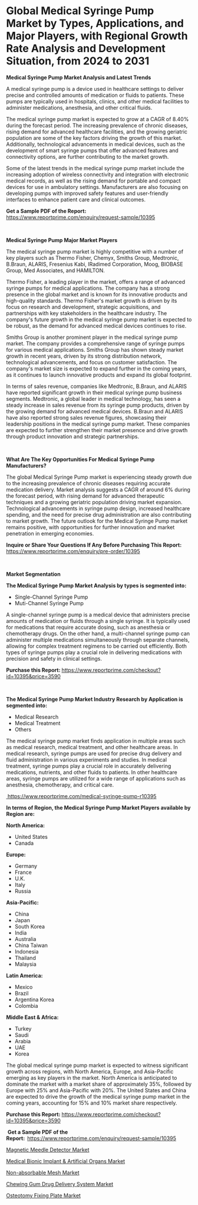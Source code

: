 <p><h1>Global Medical Syringe Pump Market by Types, Applications, and Major Players, with Regional Growth Rate Analysis and Development Situation, from 2024 to 2031</h1></p><p><strong>Medical Syringe Pump Market Analysis and Latest Trends</strong></p>
<p><p>A medical syringe pump is a device used in healthcare settings to deliver precise and controlled amounts of medication or fluids to patients. These pumps are typically used in hospitals, clinics, and other medical facilities to administer medications, anesthesia, and other critical fluids.</p><p>The medical syringe pump market is expected to grow at a CAGR of 8.40% during the forecast period. The increasing prevalence of chronic diseases, rising demand for advanced healthcare facilities, and the growing geriatric population are some of the key factors driving the growth of this market. Additionally, technological advancements in medical devices, such as the development of smart syringe pumps that offer advanced features and connectivity options, are further contributing to the market growth.</p><p>Some of the latest trends in the medical syringe pump market include the increasing adoption of wireless connectivity and integration with electronic medical records, as well as the rising demand for portable and compact devices for use in ambulatory settings. Manufacturers are also focusing on developing pumps with improved safety features and user-friendly interfaces to enhance patient care and clinical outcomes.</p></p>
<p><strong>Get a Sample PDF of the Report:&nbsp;</strong> <a href="https://www.reportprime.com/enquiry/request-sample/10395">https://www.reportprime.com/enquiry/request-sample/10395</a></p>
<p>&nbsp;</p>
<p><strong>Medical Syringe Pump Major Market Players</strong></p>
<p><p>The medical syringe pump market is highly competitive with a number of key players such as Thermo Fisher, Chemyx, Smiths Group, Medtronic, B.Braun, ALARIS, Fresenius Kabi, IRadimed Corporation, Moog, BIOBASE Group, Med Associates, and HAMILTON. </p><p>Thermo Fisher, a leading player in the market, offers a range of advanced syringe pumps for medical applications. The company has a strong presence in the global market and is known for its innovative products and high-quality standards. Thermo Fisher's market growth is driven by its focus on research and development, strategic acquisitions, and partnerships with key stakeholders in the healthcare industry. The company's future growth in the medical syringe pump market is expected to be robust, as the demand for advanced medical devices continues to rise.</p><p>Smiths Group is another prominent player in the medical syringe pump market. The company provides a comprehensive range of syringe pumps for various medical applications. Smiths Group has shown steady market growth in recent years, driven by its strong distribution network, technological advancements, and focus on customer satisfaction. The company's market size is expected to expand further in the coming years, as it continues to launch innovative products and expand its global footprint.</p><p>In terms of sales revenue, companies like Medtronic, B.Braun, and ALARIS have reported significant growth in their medical syringe pump business segments. Medtronic, a global leader in medical technology, has seen a steady increase in sales revenue from its syringe pump products, driven by the growing demand for advanced medical devices. B.Braun and ALARIS have also reported strong sales revenue figures, showcasing their leadership positions in the medical syringe pump market. These companies are expected to further strengthen their market presence and drive growth through product innovation and strategic partnerships.</p></p>
<p>&nbsp;</p>
<p><strong>What Are The Key Opportunities For Medical Syringe Pump Manufacturers?</strong></p>
<p><p>The global Medical Syringe Pump market is experiencing steady growth due to the increasing prevalence of chronic diseases requiring accurate medication delivery. Market analysis suggests a CAGR of around 6% during the forecast period, with rising demand for advanced therapeutic techniques and a growing geriatric population driving market expansion. Technological advancements in syringe pump design, increased healthcare spending, and the need for precise drug administration are also contributing to market growth. The future outlook for the Medical Syringe Pump market remains positive, with opportunities for further innovation and market penetration in emerging economies.</p></p>
<p><strong>Inquire or Share Your Questions If Any Before Purchasing This Report:</strong> <a href="https://www.reportprime.com/enquiry/pre-order/10395">https://www.reportprime.com/enquiry/pre-order/10395</a></p>
<p>&nbsp;</p>
<p><strong>Market Segmentation</strong></p>
<p><strong>The Medical Syringe Pump Market Analysis by types is segmented into:</strong></p>
<p><ul><li>Single-Channel Syringe Pump</li><li>Muti-Channel Syringe Pump</li></ul></p>
<p><p>A single-channel syringe pump is a medical device that administers precise amounts of medication or fluids through a single syringe. It is typically used for medications that require accurate dosing, such as anesthesia or chemotherapy drugs. On the other hand, a multi-channel syringe pump can administer multiple medications simultaneously through separate channels, allowing for complex treatment regimens to be carried out efficiently. Both types of syringe pumps play a crucial role in delivering medications with precision and safety in clinical settings.</p></p>
<p><strong>Purchase this Report:&nbsp;</strong><a href="https://www.reportprime.com/checkout?id=10395&price=3590">https://www.reportprime.com/checkout?id=10395&price=3590</a></p>
<p>&nbsp;</p>
<p><strong>The Medical Syringe Pump Market Industry Research by Application is segmented into:</strong></p>
<p><ul><li>Medical Research</li><li>Medical Treatment</li><li>Others</li></ul></p>
<p><p>The medical syringe pump market finds application in multiple areas such as medical research, medical treatment, and other healthcare areas. In medical research, syringe pumps are used for precise drug delivery and fluid administration in various experiments and studies. In medical treatment, syringe pumps play a crucial role in accurately delivering medications, nutrients, and other fluids to patients. In other healthcare areas, syringe pumps are utilized for a wide range of applications such as anesthesia, chemotherapy, and critical care.</p></p>
<p><a href="https://www.reportprime.com/medical-syringe-pump-r10395">&nbsp;https://www.reportprime.com/medical-syringe-pump-r10395</a></p>
<p><strong>In terms of Region, the Medical Syringe Pump Market Players available by Region are:</strong></p>
<p>
    <p> <strong> North America: </strong>
        <ul>
            <li>United States</li>
            <li>Canada</li>
        </ul>
        </p> 
    <p> <strong> Europe: </strong>
        <ul>
            <li>Germany</li>
            <li>France</li>
            <li>U.K.</li>
            <li>Italy</li>
            <li>Russia</li>
        </ul>
        </p> 
    <p> <strong> Asia-Pacific: </strong>
        <ul>
            <li>China</li>
            <li>Japan</li>
            <li>South Korea</li>
            <li>India</li>
            <li>Australia</li>
            <li>China Taiwan</li>
            <li>Indonesia</li>
            <li>Thailand</li>
            <li>Malaysia</li>
        </ul>
        </p> 
    <p> <strong> Latin America: </strong>
        <ul>
            <li>Mexico</li>
            <li>Brazil</li>
            <li>Argentina Korea</li>
            <li>Colombia</li>
        </ul>
        </p> 
    <p> <strong> Middle East & Africa: </strong>
        <ul>
            <li>Turkey</li>
            <li>Saudi</li>
            <li>Arabia</li>
            <li>UAE</li>
            <li>Korea</li>
        </ul>
    </p>
    </p>
<p><p>The global medical syringe pump market is expected to witness significant growth across regions, with North America, Europe, and Asia-Pacific emerging as key players in the market. North America is anticipated to dominate the market with a market share of approximately 35%, followed by Europe with 25% and Asia-Pacific with 20%. The United States and China are expected to drive the growth of the medical syringe pump market in the coming years, accounting for 15% and 10% market share respectively.</p></p>
<p><strong>Purchase this Report: </strong><a href="https://www.reportprime.com/checkout?id=10395&price=3590">https://www.reportprime.com/checkout?id=10395&price=3590</a></p>
<p>&nbsp;<strong>Get a Sample PDF of the Report:&nbsp;&nbsp;</strong><a href="https://www.reportprime.com/enquiry/request-sample/10395">https://www.reportprime.com/enquiry/request-sample/10395</a></p>
<p><strong></strong></p>
<p><p><a href="https://medium.com/@janetchuaf36/magnetic-meedle-detector-market-size-share-analysis-growth-trends-forecasts-2024-2031-5ab9095346be">Magnetic Meedle Detector Market</a></p><p><a href="https://medium.com/@amyjacobi/medical-bionic-implant-artificial-organs-market-outlook-complete-industry-analysis-2024-to-2031-7aadbcce269e">Medical Bionic Implant & Artificial Organs Market</a></p><p><a href="https://medium.com/@adribbs56546/non-absorbable-mesh-market-research-report-includes-analysis-on-market-size-share-and-growth-rate-95cb520bdf59">Non-absorbable Mesh Market</a></p><p><a href="https://medium.com/@othaleffler24/global-chewing-gum-drug-delivery-system-market-is-projected-to-grow-at-a-cagr-of-11-8-7d999139df2e">Chewing Gum Drug Delivery System Market</a></p><p><a href="https://medium.com/@garyshaw626/osteotomy-fixing-plate-market-size-is-growing-at-cagr-of-7-6-82af5a5a780c">Osteotomy Fixing Plate Market</a></p></p>